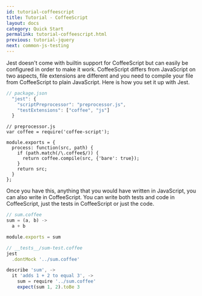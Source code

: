 ```yaml
---
id: tutorial-coffeescript
title: Tutorial - CoffeeScript
layout: docs
category: Quick Start
permalink: tutorial-coffeescript.html
previous: tutorial-jquery
next: common-js-testing
---
```


Jest doesn't come with builtin support for CoffeeScript but can easily be configured in order to make it work. CoffeeScript differs from JavaScript on two aspects, file extensions are different and you need to compile your file from CoffeeScript to plain JavaScript. Here is how you set it up with Jest.


```javascript
// package.json
  "jest": {
    "scriptPreprocessor": "preprocessor.js",
    "testExtensions": ["coffee", "js"]
  }
```

```
// preprocessor.js
var coffee = require('coffee-script');

module.exports = {
  process: function(src, path) {
    if (path.match(/\.coffee$/)) {
      return coffee.compile(src, {'bare': true});
    }
    return src;
  }
};
```

Once you have this, anything that you would have written in JavaScript, you can also write in CoffeeScript. You can write both tests and code in CoffeeScript, just the tests in CoffeeScript or just the code.


```javascript
// sum.coffee
sum = (a, b) ->
  a + b

module.exports = sum
```

```javascript
// __tests__/sum-test.coffee
jest
  .dontMock '../sum.coffee'

describe 'sum', ->
  it 'adds 1 + 2 to equal 3', ->
    sum = require '../sum.coffee'
    expect(sum 1, 2).toBe 3
```


